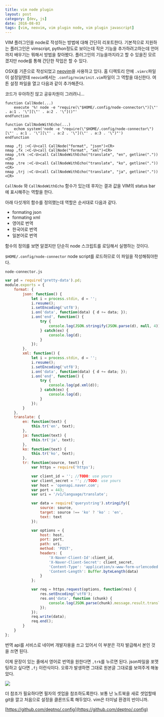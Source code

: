 ```yaml
---
title: vim node plugin
layout: post
category: [dev, js]
date: 2016-08-03
tags: [vim, neovim, vim plugin node, vim plugin javascript]
---
```



VIM 플러그인을 node로 작성하는 방법에 대해 간단히 리포트한다. 기본적으로 지원하는 플러그인은 vimscript, python정도로 보이는데 작은 기능을 추가하려고하는데 언어까지 배우기는 뭐해서 방법을 찾아봤다. 플러그인의 기능을까지라고 할 수 있을진 모르겠지만 node를 통해 간단한 작업은 할 수 있다.

OSX를 기준으로 작성되었고 [neovim](http://bglee.me/posts/2016/nvim/)을 사용하고 있다. 홈 디렉토리 안에 `.vimrc`파일이 설정일텐데 `neovim`에서는 `.config/nvim/init.vim`파일이 그 역할을 대신한다. 여튼 설정 파일을 열고 다음과 같이 추가해준다.

코드가 우아하진 않고 공유차원이 그러려니...

```vim
function CallNode(...) 
    execute '%! node -e "require(\"$HOME/.config/node-connector\")[\"' . a:1 . '\"][\"' . a:2 . '\"]()"'
endfunction

function CallNodeWithEcho(...) 
    echom system('node -e "require(\"$HOME/.config/node-connector\")[\"' . a:1 . '\"][\"' . a:2 . '\"](\"' . a:3 . '\")"')
endfunction

nmap ,fj :<C-U>call CallNode("format", "json")<CR>
nmap ,fx :<C-U>call CallNode("format", "xml")<CR>
nmap ,trk :<C-U>call CallNodeWithEcho("translate", "en", getline("."))<CR>
nmap ,tre :<C-U>call CallNodeWithEcho("translate", "ko", getline("."))<CR>
nmap ,trj :<C-U>call CallNodeWithEcho("translate", "ja", getline("."))<CR>
```

`CallNode` 와 `CallNodeWithEcho` 함수가 있는데 후자는 결과 값을 VIM의 status bar에 표시해주는 역할을 한다.

아래 다섯개의 함수를 정의했는데 역할은 순서대로 다음과 같다.

* formating json
* formating xml
* 영어로 번역
* 한국어로 번역
* 일본어로 번역

함수의 정의를 보면 알겠지만 단순히 node 스크립트를 로딩해서 실행하는 것이다.

`$HOME/.config/node-connector` node script를 로드하므로 이 파일을 작성해줘야한다.

`node-connector.js`

```js
var pd = require('pretty-data').pd;
module.exports = {
    format: {
        json: function() {
            let i = process.stdin, d = '';
            i.resume();
            i.setEncoding('utf8');
            i.on('data', function(data) { d += data; });
            i.on('end', function() {
                try {
                    console.log(JSON.stringify(JSON.parse(d), null, 4));
                } catch(ex) {
                    console.log(d);
                }
            });
        },
        xml: function() {
            let i = process.stdin, d = '';
            i.resume();
            i.setEncoding('utf8');
            i.on('data', function(data) { d += data; });
            i.on('end', function() {
                try {
                    console.log(pd.xml(d));
                } catch(ex) {
                    console.log(d);
                }
            });
        }
    },
    translate: {
        en: function(text) {
            this.tr('en', text);
        },
        ja: function(text) {
            this.tr('ja', text);
        },
        ko: function(text) {
            this.tr('ko', text);
        },
        tr: function(source, text) {
            var https = require('https');

            var client_id = ''; //TODO: use yours
            var client_secret = ''; //TODO: use yours
            var host = 'openapi.naver.com';
            var port = 443;
            var uri = '/v1/language/translate';

            var data = require('querystring').stringify({
                source: source,
                target: source !== 'ko' ? 'ko' : 'en',
                text: text
            });

            var options = {
                host: host,
                port: port,
                path: uri,
                method: 'POST',
                headers: {
                    'X-Naver-Client-Id':client_id,
                    'X-Naver-Client-Secret': client_secret,
                    'Content-Type': 'application/x-www-form-urlencoded',
                    'Content-Length': Buffer.byteLength(data)
                }
            };

            var req = https.request(options, function(res) {
                res.setEncoding('utf8');
                res.on('data', function (chunk) {
                    console.log(JSON.parse(chunk).message.result.translatedText);
                });
            });
            req.write(data);
            req.end();
        }
    }
};
```

번역 api를 서비스로 네이버 개발자용을 쓰고 있어서 이 부분은 각자 발급해서 본인 것을 쓰면 된다.

이제 문장이 있는 줄에서 영어로 번역을 원한다면 `,trk`를 누르면 된다. json파일을 포맷팅하고 싶다면 `,fj` 이런식이다. 오류가 발생하면 그대로 원본글 그대로를 보여주게 해놓았다.

![](https://lh3.googleusercontent.com/Fe-tFQizH0CoxQ9FhCGlr5eSMqytEXRVb3WUjeADnxQy_IHY2RDovBceHDmGe3vEFkd0FART-ZiznSvQyyVOjxVXqEtdfMfL7oMD2IKGUHFylzebdqfgox9NKNuufM6WB5kE14MKYCOgIkCTQCWsyGP5lxSXShg0ecsO-D9AHT_ZTQpMjtlAZkxSuXucykq_WAFuiicghMsDFSpTwKmWSt0DQIXJxX6ZpzMmV8jOD_wKwg0kxswsmeYBTAyL51eGAOXzQSHdsJziq6bu3B-8qcEII9UW-isg09QzMMzQVnxiFw1NqsDZQyPryNaZFV5PRQqU-CQxXFchsmQ9KDmTcc1jf2k0tt7DeSXUMaZSILpkPvTd4x6HoTzCM7_ZVQYxo1J3Hz1BhrtzgosJ9imjPbS-B8fz4cpXoNh_UqH_D2d-iEDA1aVg3BiuvgHJqsmHKrXUgt5VEinQri3CJSfctutGGXNB81X1V-e8WF3GM5u2ZsqB6MnAU8RAstE72Q_DqmsEcVqcY_EnZnP1tOu93vdqrByjrdzcnr8snG3tEYM_ozDnhLVesTDiYduND_G6ynoLUHt-AlrjEA3nRsrB0F8LHfsP6oms_QfrjgjT04CBOQ09UA=w191-h176-no)

더 참조가 필요하다면 필자의 셋업을 참조하도록한다. 보통 난 노트북을 새로 셋업할때 git을 깔고 처음으로 설정을 클론뜨도록 해두었다. vim은 터미널 환경의 반이니까.

[https://github.com/deptno/.config](https://github.com/deptno/.config)
